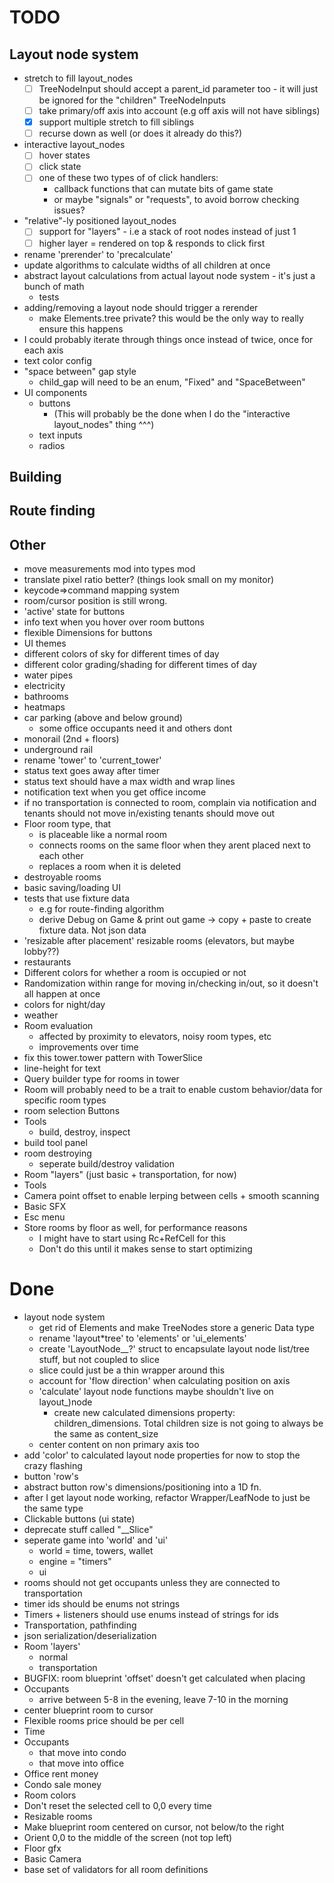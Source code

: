 # TODO

## Layout node system

- stretch to fill layout_nodes
  - [ ] TreeNodeInput should accept a parent_id parameter too - it will just be ignored for the "children" TreeNodeInputs
  - [ ] take primary/off axis into account (e.g off axis will not have siblings)
  - [x] support multiple stretch to fill siblings
  - [ ] recurse down as well (or does it already do this?)
- interactive layout_nodes
  - [ ] hover states
  - [ ] click state
  - [ ] one of these two types of of click handlers:
    - callback functions that can mutate bits of game state
    - or maybe "signals" or "requests", to avoid borrow checking issues?
- "relative"-ly positioned layout_nodes
  - [ ] support for "layers" - i.e a stack of root nodes instead of just 1
  - [ ] higher layer = rendered on top & responds to click first
- rename 'prerender' to 'precalculate'
- update algorithms to calculate widths of all children at once
- abstract layout calculations from actual layout node system - it's just a bunch of math
  - tests
- adding/removing a layout node should trigger a rerender
  - make Elements.tree private? this would be the only way to really ensure this happens
- I could probably iterate through things once instead of twice, once for each axis
- text color config
- "space between" gap style
  - child_gap will need to be an enum, "Fixed" and "SpaceBetween"
- UI components
  - buttons
    - (This will probably be the done when I do the "interactive layout_nodes" thing ^^^)
  - text inputs
  - radios

## Building

## Route finding

## Other

- move measurements mod into types mod
- translate pixel ratio better? (things look small on my monitor)
- keycode=>command mapping system
- room/cursor position is still wrong.
- 'active' state for buttons
- info text when you hover over room buttons
- flexible Dimensions for buttons
- UI themes
- different colors of sky for different times of day
- different color grading/shading for different times of day
- water pipes
- electricity
- bathrooms
- heatmaps
- car parking (above and below ground)
  - some office occupants need it and others dont
- monorail (2nd + floors)
- underground rail
- rename 'tower' to 'current_tower'
- status text goes away after timer
- status text should have a max width and wrap lines
- notification text when you get office income
- if no transportation is connected to room, complain via notification and tenants should not move in/existing tenants should move out
- Floor room type, that
  - is placeable like a normal room
  - connects rooms on the same floor when they arent placed next to each other
  - replaces a room when it is deleted
- destroyable rooms
- basic saving/loading UI
- tests that use fixture data
  - e.g for route-finding algorithm
  - derive Debug on Game & print out game -> copy + paste to create fixture data. Not json data
- 'resizable after placement' resizable rooms (elevators, but maybe lobby??)
- restaurants
- Different colors for whether a room is occupied or not
- Randomization within range for moving in/checking in/out, so it doesn't all happen at once
- colors for night/day
- weather
- Room evaluation
  - affected by proximity to elevators, noisy room types, etc
  - improvements over time
- fix this tower.tower pattern with TowerSlice
- line-height for text
- Query builder type for rooms in tower
- Room will probably need to be a trait to enable custom behavior/data for specific room types
- room selection Buttons
- Tools
  - build, destroy, inspect
- build tool panel
- room destroying
  - seperate build/destroy validation
- Room "layers" (just basic + transportation, for now)
- Tools
- Camera point offset to enable lerping between cells + smooth scanning
- Basic SFX
- Esc menu
- Store rooms by floor as well, for performance reasons
  - I might have to start using Rc+RefCell for this
  - Don't do this until it makes sense to start optimizing

# Done

- layout node system
  - get rid of Elements and make TreeNodes store a generic Data type
  - rename 'layout\*tree' to 'elements' or 'ui_elements'
  - create 'LayoutNode\_\_?' struct to encapsulate layout node list/tree stuff, but not coupled to slice
  - slice could just be a thin wrapper around this
  - account for 'flow direction' when calculating position on axis
  - 'calculate' layout node functions maybe shouldn't live on layout\_)node
    - create new calculated dimensions property: children_dimensions. Total children size is not going to always be the same as content_size
  - center content on non primary axis too
- add 'color' to calculated layout node properties for now to stop the crazy flashing
- button 'row's
- abstract button row's dimensions/positioning into a 1D fn.
- after I get layout node working, refactor Wrapper/LeafNode to just be the same type
- Clickable buttons (ui state)
- deprecate stuff called "\_\_Slice"
- seperate game into 'world' and 'ui'
  - world = time, towers, wallet
  - engine = "timers"
  - ui
- rooms should not get occupants unless they are connected to transportation
- timer ids should be enums not strings
- Timers + listeners should use enums instead of strings for ids
- Transportation, pathfinding
- json serialization/deserialization
- Room 'layers'
  - normal
  - transportation
- BUGFIX: room blueprint 'offset' doesn't get calculated when placing
- Occupants
  - arrive between 5-8 in the evening, leave 7-10 in the morning
- center blueprint room to cursor
- Flexible rooms price should be per cell
- Time
- Occupants
  - that move into condo
  - that move into office
- Office rent money
- Condo sale money
- Room colors
- Don't reset the selected cell to 0,0 every time
- Resizable rooms
- Make blueprint room centered on cursor, not below/to the right
- Orient 0,0 to the middle of the screen (not top left)
- Floor gfx
- Basic Camera
- base set of validators for all room definitions
